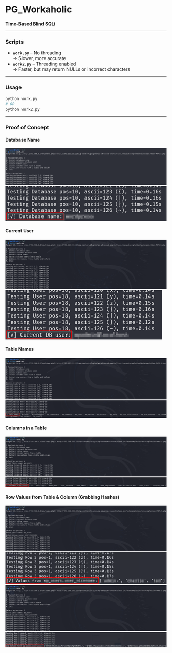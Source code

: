 # PG_Workaholic

**Time-Based Blind SQLi**

---

### Scripts

- **`work.py`** – No threading  
  → Slower, more accurate
- **`work2.py`** – Threading enabled  
  → Faster, but may return NULLs or incorrect characters

---

### Usage

```bash
python work.py
# OR
python work2.py
```

---

### Proof of Concept

#### Database Name
![workaholic_1](../images/workaholic_1.png)  
![workaholic_2](../images/workaholic_2.png)

#### Current User
![workaholic_3](../images/workaholic_3.png)  
![workaholic_4](../images/workaholic_4.png)

#### Table Names
![workaholic_5](../images/workaholic_5.png)  
![workaholic_6](../images/workaholic_6.png)

#### Columns in a Table
![workaholic_7](../images/workaholic_7.png)  
![workaholic_8](../images/workaholic_8.png)

#### Row Values from Table & Column (Grabbing Hashes)
![workaholic_9](../images/workaholic_9.png)  
![workaholic_10](../images/workaholic_10.png)  
![workaholic_11](../images/workaholic_11.png)  
![workaholic_12](../images/workaholic_12.png)
